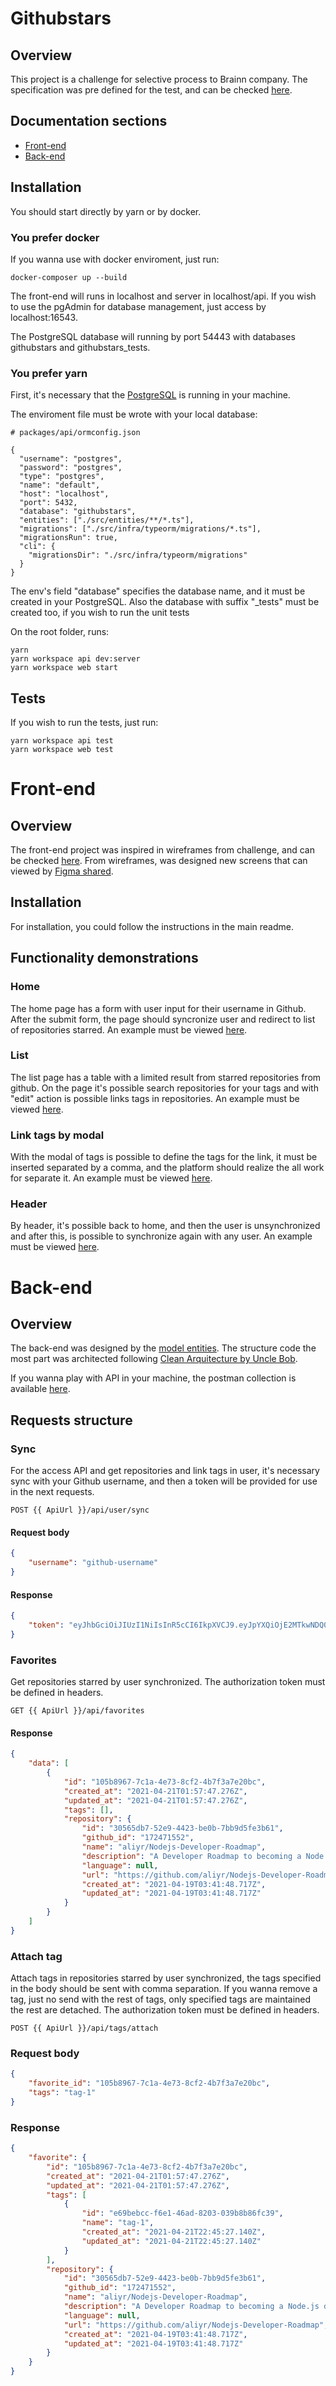 # Githubstars

## Overview
This project is a challenge for selective process to Brainn company. The specification was pre defined for the test, and can be checked [here](https://github.com/brainnco-exs/readme-developer).

## Documentation sections
- [Front-end](#front-end)
- [Back-end](#back-end)

## Installation
You should start directly by yarn or by docker.

### You prefer docker
If you wanna use with docker enviroment, just run:

```
docker-composer up --build
```

The front-end will runs in localhost and server in localhost/api. If you wish to use the pgAdmin for database management, just access by localhost:16543.

The PostgreSQL database will running by port 54443 with databases githubstars and githubstars_tests.

### You prefer yarn
First, it's necessary that the [PostgreSQL](https://www.postgresql.org/) is running in your machine. 

The enviroment file must be wrote with your local database:
```
# packages/api/ormconfig.json

{
  "username": "postgres",
  "password": "postgres",
  "type": "postgres",
  "name": "default",
  "host": "localhost",
  "port": 5432,
  "database": "githubstars",
  "entities": ["./src/entities/**/*.ts"],
  "migrations": ["./src/infra/typeorm/migrations/*.ts"],
  "migrationsRun": true,
  "cli": {
    "migrationsDir": "./src/infra/typeorm/migrations"
  }
}
```

The env's field "database" specifies the database name, and it must be created in your PostgreSQL. Also the database with suffix "_tests" must be created too, if you wish to run the unit tests

On the root folder, runs:
```
yarn
yarn workspace api dev:server
yarn workspace web start
```

## Tests
If you wish to run the tests, just run:
```
yarn workspace api test
yarn workspace web test
```

# Front-end

## Overview
The front-end project was inspired in wireframes from challenge, and can be checked [here](https://github.com/brainnco-exs/readme-developer/tree/master/wireframes). From wireframes, was designed new screens that can viewed by [Figma shared](https://www.figma.com/file/fIIDnuMBiZ9ejJWsHCGxoP/Githubstars?node-id=0%3A1).

## Installation
For installation, you could follow the instructions in the main readme.

## Functionality demonstrations
### Home
The home page has a form with user input for their username in Github. After the submit form, the page should syncronize user and redirect to list of repositories starred. An example must be viewed [here](assets/sync.gif).

### List
The list page has a table with a limited result from starred repositories from github. On the page it's possible search repositories for your tags and with "edit" action is possible links tags in repositories. An example must be viewed [here](assets/search.gif).

### Link tags by modal
With the modal of tags is possible to define the tags for the link, it must be inserted separated by a comma, and the platform should realize the all work for separate it. An example must be viewed [here](assets/add-tag.gif).

### Header
By header, it's possible back to home, and then the user is unsynchronized and after this, is possible to synchronize again with any user. An example must be viewed [here](assets/unsync.gif).

# Back-end
## Overview
The back-end was designed by the [model entities](assets/entities.png). 
The structure code the most part was architected following [Clean Arquitecture by Uncle Bob](https://blog.cleancoder.com/uncle-bob/2012/08/13/the-clean-architecture.html).

If you wanna play with API in your machine, the postman collection is available [here](assets/collection.json).

## Requests structure
### Sync
For the access API and get repositories and link tags in user, it's necessary sync with your Github username, and then a token will be provided for use in the next requests.

```no-highlight
POST {{ ApiUrl }}/api/user/sync
```
#### Request body
```json
{
    "username": "github-username"
}
```
    
#### Response
```json
{
    "token": "eyJhbGciOiJIUzI1NiIsInR5cCI6IkpXVCJ9.eyJpYXQiOjE2MTkwNDQ0OTIsInN1YiI6IjdkYmI0ZmIzLTBhMDAtNDgzZi04MmNlLTNlNTVhWY0ZDVmZiJ9.UUuCfMVTBUwQyNy4rR4GxHf84it5tnKbnJ7nBIclSEI"
}
```

### Favorites
Get repositories starred by user synchronized. The authorization token must be defined in headers.

```no-highlight
GET {{ ApiUrl }}/api/favorites
```

#### Response
```json
{
    "data": [
        {
            "id": "105b8967-7c1a-4e73-8cf2-4b7f3a7e20bc",
            "created_at": "2021-04-21T01:57:47.276Z",
            "updated_at": "2021-04-21T01:57:47.276Z",
            "tags": [],
            "repository": {
                "id": "30565db7-52e9-4423-be0b-7bb9d5fe3b61",
                "github_id": "172471552",
                "name": "aliyr/Nodejs-Developer-Roadmap",
                "description": "A Developer Roadmap to becoming a Node.js developer in 2019",
                "language": null,
                "url": "https://github.com/aliyr/Nodejs-Developer-Roadmap",
                "created_at": "2021-04-19T03:41:48.717Z",
                "updated_at": "2021-04-19T03:41:48.717Z"
            }
        }
    ]
}
```

### Attach tag
Attach tags in repositories starred by user synchronized, the tags specified in the body should be sent with comma separation. If you wanna remove a tag, just no send with the rest of tags, only specified tags are maintained the rest are detached. The authorization token must be defined in headers.

```no-highlight
POST {{ ApiUrl }}/api/tags/attach
```

### Request body
```json
{
    "favorite_id": "105b8967-7c1a-4e73-8cf2-4b7f3a7e20bc",
    "tags": "tag-1"
}
```

### Response
```json
{
    "favorite": {
        "id": "105b8967-7c1a-4e73-8cf2-4b7f3a7e20bc",
        "created_at": "2021-04-21T01:57:47.276Z",
        "updated_at": "2021-04-21T01:57:47.276Z",
        "tags": [
            {
                "id": "e69bebcc-f6e1-46ad-8203-039b8b86fc39",
                "name": "tag-1",
                "created_at": "2021-04-21T22:45:27.140Z",
                "updated_at": "2021-04-21T22:45:27.140Z"
            }
        ],
        "repository": {
            "id": "30565db7-52e9-4423-be0b-7bb9d5fe3b61",
            "github_id": "172471552",
            "name": "aliyr/Nodejs-Developer-Roadmap",
            "description": "A Developer Roadmap to becoming a Node.js developer in 2019",
            "language": null,
            "url": "https://github.com/aliyr/Nodejs-Developer-Roadmap",
            "created_at": "2021-04-19T03:41:48.717Z",
            "updated_at": "2021-04-19T03:41:48.717Z"
        }
    }
}
```